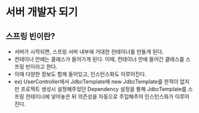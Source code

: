 # 서버 개발자 되기

## 스프링 빈이란?
- 서버가 시작되면, 스프링 서버 내부에 거대한 컨테이너를 만들게 된다.
- 컨테이너 안에는 클래스가 들어가게 된다. 이때, 컨테이너 안에 들어간 클래스를 스프링 빈이라고 한다.
- 이때 다양한 정보도 함께 들어있고, 인스턴스화도 이루어진다.
- ex) UserController에서 JdbcTemplate에 new JdbcTemplate를 한적이 없지만 프로젝트 생성시 설정해주었던 Dependency 설정을 통해 JdbcTemplate를 스프링 컨테이너에 넣어놓은 뒤 의즌성을 자동으로 주입해주어 인스턴스화가 이루어진다.
